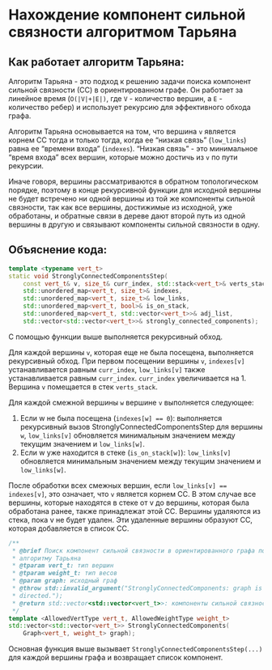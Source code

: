 # Нахождение компонент сильной связности алгоритмом Тарьяна

## Как работает алгоритм Тарьяна:

Алгоритм Тарьяна - это подход к решению задачи поиска компонент сильной связности (СС) в ориентированном графе. Он работает за линейное время (`O(|V|+|E|)`, где `V` - количество вершин, а `E` - количество ребер) и использует рекурсию для эффективного обхода графа.

Алгоритм Тарьяна основывается на том, что вершина `v` является корнем СС тогда и только тогда, когда ее “низкая связь” (`low_links`) равна ее “времени входа” (`indexes`). “Низкая связь” - это минимальное “время входа” всех вершин, которые можно достичь из `v` по пути рекурсии.

Иначе говоря, вершины рассматриваются в обратном топологическом порядке, поэтому в конце рекурсивной функции для исходной вершины не будет встречено ни одной вершины из той же компоненты сильной связности, так как все вершины, достижимые из исходной, уже обработаны, и обратные связи в дереве дают второй путь из одной вершины в другую и связывают компоненты сильной связности в одну.

## Объяснение кода:

```C++
template <typename vert_t>
static void StronglyConnectedComponentsStep(
    const vert_t& v, size_t& curr_index, std::stack<vert_t>& verts_stack,
    std::unordered_map<vert_t, size_t>& indexes,
    std::unordered_map<vert_t, size_t>& low_links,
    std::unordered_map<vert_t, bool>& is_on_stack,
    std::unordered_map<vert_t, std::vector<vert_t>>& adj_list,
    std::vector<std::vector<vert_t>>& strongly_connected_components);
```

С помощью функции выше выполняется рекурсивный обход.

Для каждой вершины `v`, которая еще не была посещена, выполняется рекурсивный обход. При первом посещении вершины `v`, `indexes[v]` устанавливается равным `curr_index`, `low_links[v]` также устанавливается равным `curr_index`. `curr_index` увеличивается на 1. Вершина `v` помещается в стек `verts_stack`.

Для каждой смежной вершины `w` вершине `v` выполняется следующее:
1. Если w не была посещена (```indexes[w] == 0```): выполняется рекурсивный вызов StronglyConnectedComponentsStep для вершины `w`, `low_links[v]` обновляется минимальным значением между текущим значением и `low_links[w]`.
2. Если w уже находится в стеке (`is_on_stack[w]`):
`low_links[v]` обновляется минимальным значением между текущим значением и `low_links[w]`.

После обработки всех смежных вершин, если ```low_links[v] == indexes[v]```, это означает, что `v` является корнем СС.
В этом случае все вершины, которые находятся в стеке от v до вершины, которая была обработана ранее, также принадлежат этой СС.
Вершины удаляются из стека, пока v не будет удален. Эти удаленные вершины образуют СС, которая добавляется в список СС.

```C++
/**
 * @brief Поиск компонент сильной связности в ориентированного графа по
 * алгоритму Тарьяна
 * @tparam vert_t: тип вершин
 * @tparam weight_t: тип весов
 * @param graph: исходный граф
 * @throw std::invalid_argument("StronglyConnectedComponents: graph is not
 * directed.");
 * @return std::vector<std::vector<vert_t>>: компоненты сильной связности
 */
template <AllowedVertType vert_t, AllowedWeightType weight_t>
std::vector<std::vector<vert_t>> StronglyConnectedComponents(
    Graph<vert_t, weight_t> graph);
```

Основная функция выше вызывает ```StronglyConnectedComponentsStep(...)``` для каждой вершины графа и возвращает список компонент.
